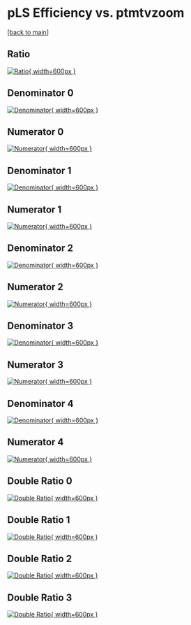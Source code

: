 # pLS Efficiency vs. ptmtvzoom

[[back to main](./)]



## Ratio

[![Ratio](../mtv/var/pLS_vtr_211_0_eff_ptmtvzoom.png){ width=600px }](../mtv/var/pLS_vtr_211_0_eff_ptmtvzoom.pdf)

## Denominator 0

[![Denominator](../mtv/den/pLS_vtr_211_0_eff_ptmtvzoom_den0.png){ width=600px }](../mtv/den/pLS_vtr_211_0_eff_ptmtvzoom_den0.pdf)

## Numerator 0

[![Numerator](../mtv/num/pLS_vtr_211_0_eff_ptmtvzoom_num0.png){ width=600px }](../mtv/num/pLS_vtr_211_0_eff_ptmtvzoom_num0.pdf)

## Denominator 1

[![Denominator](../mtv/den/pLS_vtr_211_0_eff_ptmtvzoom_den1.png){ width=600px }](../mtv/den/pLS_vtr_211_0_eff_ptmtvzoom_den1.pdf)

## Numerator 1

[![Numerator](../mtv/num/pLS_vtr_211_0_eff_ptmtvzoom_num1.png){ width=600px }](../mtv/num/pLS_vtr_211_0_eff_ptmtvzoom_num1.pdf)

## Denominator 2

[![Denominator](../mtv/den/pLS_vtr_211_0_eff_ptmtvzoom_den2.png){ width=600px }](../mtv/den/pLS_vtr_211_0_eff_ptmtvzoom_den2.pdf)

## Numerator 2

[![Numerator](../mtv/num/pLS_vtr_211_0_eff_ptmtvzoom_num2.png){ width=600px }](../mtv/num/pLS_vtr_211_0_eff_ptmtvzoom_num2.pdf)

## Denominator 3

[![Denominator](../mtv/den/pLS_vtr_211_0_eff_ptmtvzoom_den3.png){ width=600px }](../mtv/den/pLS_vtr_211_0_eff_ptmtvzoom_den3.pdf)

## Numerator 3

[![Numerator](../mtv/num/pLS_vtr_211_0_eff_ptmtvzoom_num3.png){ width=600px }](../mtv/num/pLS_vtr_211_0_eff_ptmtvzoom_num3.pdf)

## Denominator 4

[![Denominator](../mtv/den/pLS_vtr_211_0_eff_ptmtvzoom_den4.png){ width=600px }](../mtv/den/pLS_vtr_211_0_eff_ptmtvzoom_den4.pdf)

## Numerator 4

[![Numerator](../mtv/num/pLS_vtr_211_0_eff_ptmtvzoom_num4.png){ width=600px }](../mtv/num/pLS_vtr_211_0_eff_ptmtvzoom_num4.pdf)

## Double Ratio 0

[![Double Ratio](../mtv/ratio/pLS_vtr_211_0_eff_ptmtvzoom_ratio0.png){ width=600px }](../mtv/ratio/pLS_vtr_211_0_eff_ptmtvzoom_ratio0.pdf)

## Double Ratio 1

[![Double Ratio](../mtv/ratio/pLS_vtr_211_0_eff_ptmtvzoom_ratio1.png){ width=600px }](../mtv/ratio/pLS_vtr_211_0_eff_ptmtvzoom_ratio1.pdf)

## Double Ratio 2

[![Double Ratio](../mtv/ratio/pLS_vtr_211_0_eff_ptmtvzoom_ratio2.png){ width=600px }](../mtv/ratio/pLS_vtr_211_0_eff_ptmtvzoom_ratio2.pdf)

## Double Ratio 3

[![Double Ratio](../mtv/ratio/pLS_vtr_211_0_eff_ptmtvzoom_ratio3.png){ width=600px }](../mtv/ratio/pLS_vtr_211_0_eff_ptmtvzoom_ratio3.pdf)

